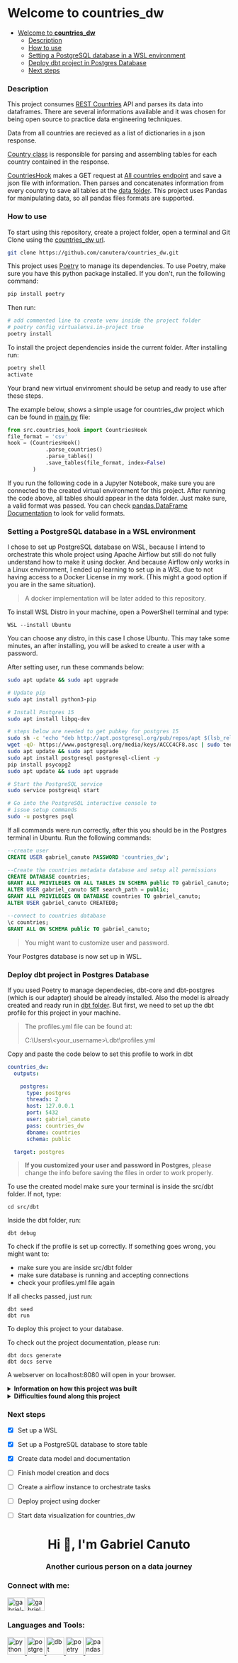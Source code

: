 


<!-- <details>
  <summary><strong>English</strong></summary><br /> -->

# Welcome to **countries_dw**

- [Welcome to **countries\_dw**](#welcome-to-countries_dw)
    - [Description](#description)
    - [How to use](#how-to-use)
    - [Setting a PostgreSQL database in a WSL environment](#setting-a-postgresql-database-in-a-wsl-environment)
    - [Deploy dbt project in Postgres Database](#deploy-dbt-project-in-postgres-database)
    - [Next steps](#next-steps)

### Description
This project consumes [REST Countries](https://restcountries.com/) API and parses its data into dataframes. 
There are several informations available and it was chosen for being open source to practice data engineering techniques. 

Data from all countries are recieved as a list of dictionaries in a json response. 

[Country class](src\parser\country.py) is responsible for parsing and assembling tables for
each country contained in the response.

[CountriesHook](src\hook\countries_hook.py) makes a GET request at [All countries endpoint](https://restcountries.com/v3.1/all)
and save a json file with information. Then parses and concatenates information from every country to save all tables at the [data folder](data). This project uses Pandas for manipulating data, so all pandas files formats are supported.


### How to use

To start using this repository, create a project folder, open a terminal and Git Clone using the [countries_dw url](https://github.com/canutera/countries_dw.git).
```bash
git clone https://github.com/canutera/countries_dw.git
```
This project uses [Poetry](https://python-poetry.org/) to manage its dependencies. 
To use Poetry, make sure you have this python package installed. If you don't, run the following command:
```bash
pip install poetry
```
Then run:
```bash
# add commented line to create venv inside the project folder
# poetry config virtualenvs.in-project true
poetry install
```
To install the project dependencies inside the current folder. After installing run:
```bash
poetry shell
activate
```
Your brand new virtual envinroment should be setup and ready to use after these steps.

The example below, shows a simple usage for countries_dw project which can be found in [main.py](src\main.py) file:
```python
from src.countries_hook import CountriesHook
file_format = 'csv'
hook = (CountriesHook()
            .parse_countries()
            .parse_tables()
            .save_tables(file_format, index=False)
        )
```
If you run the following code in a Jupyter Notebook, make sure you are connected to the created virtual environment for this project.
After running the code above, all tables should appear in the data folder. Just make sure, a valid format was passed.
You can check [pandas.DataFrame Documentation](https://pandas.pydata.org/docs/reference/api/pandas.DataFrame.html) to look for valid formats.

### Setting a PostgreSQL database in a WSL environment

I chose to set up PostgreSQL database on WSL, because I intend to orchestrate this whole project using Apache Airflow but still do not fully understand how to make it using docker. And
because Airflow only works in a Linux environment, I ended up learning to set up in a WSL due to not having access to a Docker License in my work. (This might a good option if you are in the same situation).

> A docker implementation will be later added to this repository.

To install WSL Distro in your machine, open a PowerShell terminal and type:
```shell
WSL --install Ubuntu
```
You can choose any distro, in this case I chose Ubuntu.
This may take some minutes, an after installing, you will be asked to create a user with a password.

After setting user, run these commands below:

```bash
sudo apt update && sudo apt upgrade

# Update pip
sudo apt install python3-pip

# Install Postgres 15 
sudo apt install libpq-dev

# steps below are needed to get pubkey for postgres 15
sudo sh -c 'echo "deb http://apt.postgresql.org/pub/repos/apt $(lsb_release -cs)-pgdg main" > /etc/apt/sources.list.d/pgdg.list'
wget -qO- https://www.postgresql.org/media/keys/ACCC4CF8.asc | sudo tee /etc/apt/trusted.gpg.d/pgdg.asc &>/dev/null
sudo apt update && sudo apt upgrade
sudo apt install postgresql postgresql-client -y
pip install psycopg2
sudo apt update && sudo apt upgrade

# Start the PostgreSQL service
sudo service postgresql start

# Go into the PostgreSQL interactive console to 
# issue setup commands
sudo -u postgres psql
```
If all commands were run correctly, after this you should be in the Postgres terminal in Ubuntu. Run the following commands:
```SQL
--create user
CREATE USER gabriel_canuto PASSWORD 'countries_dw';

--Create the countries metadata database and setup all permissions
CREATE DATABASE countries;
GRANT ALL PRIVILEGES ON ALL TABLES IN SCHEMA public TO gabriel_canuto;
ALTER USER gabriel_canuto SET search_path = public;
GRANT ALL PRIVILEGES ON DATABASE countries TO gabriel_canuto;
ALTER USER gabriel_canuto CREATEDB;

--connect to countries database
\c countries;
GRANT ALL ON SCHEMA public TO gabriel_canuto;
```
> You might want to customize user and password.

Your Postgres database is now set up in WSL.

### Deploy dbt project in Postgres Database

If you used Poetry to manage dependecies, dbt-core and dbt-postgres (which is our adapter) should be already installed. Also the model is already created and ready run in [dbt folder](src\dbt). But first, we need to set up the dbt profile for this project in your machine.

> The profiles.yml file can be found at:
>  
> C:\Users\\<your_username>\\\.dbt\profiles.yml

Copy and paste the code below to set this profile to work in dbt


```yml
countries_dw:
  outputs:

    postgres:
      type: postgres
      threads: 2
      host: 127.0.0.1
      port: 5432
      user: gabriel_canuto
      pass: countries_dw
      dbname: countries
      schema: public

  target: postgres
```
> **If you customized your user and password in Postgres**, please change the info before saving the files in order to work properly.

To use the created model make sure your terminal is inside the src/dbt folder. If not, type: 

```shell
cd src/dbt
```
Inside the dbt folder, run:

```shell
dbt debug
```
To check if the profile is set up correctly. If something goes wrong, you might want to: 
 -  make sure you are inside src/dbt folder
 -  make sure database is running and accepting connections
 -  check your profiles.yml file again 

If all checks passed, just run:

```shell
dbt seed
dbt run
```
To deploy this project to your database.

To check out the project documentation, please run:

```shell
dbt docs generate
dbt docs serve
```

A webserver on localhost:8080 will open in your browser.


<details>
  <summary><strong> Information on how this project was built</strong></summary><br />

  Data from countries api was parsed to csv files and saved in [dbt seed folder](src\dbt\seeds).

  > Note:
  > According to [dbt seed docs](https://docs.getdbt.com/docs/build/seeds) this is a poor use of this feature. Seed is meant to keep track
  > of relevant data using version control. But for the sake of simplicity and also because our data is small (less than 1MB), this feature was used to load data to the warehouse. 
  > 
  > Seed information is hidden from docs and is declared as a source in the raw schema. 

The following code was run in the project environment to save csvs in the [dbt seed folder](src\dbt\seeds).

```python
from src.hook.countries_hook import CountriesHook
file_format = 'csv'
hook = (CountriesHook()
            .parse_countries()
            .parse_tables()
            .save_tables(file_format, destination='C:\Git\countries_dw\src\dbt\seeds', index=False)
      )
```
Then in seed folder, a [properties.yml file](src\dbt\seeds\properties.yml) was configured to load data and hide seeds from documetation using the format below:

```yml
version: 2

seeds:
  - name: table
    config:
      enabled: true
      docs:
        show: false
      database: countries
      schema: raw
      column_types: 
        col1: int
        col2: varchar(255)
      
```
Seeded files were declared as source in the [model schema](src\dbt\models\staging\schema.yml) along with models for the staging schema including constraints.

</details>


<details>
  <summary><strong> Difficulties found along this project </strong></summary><br />
  
  I found difficult understanding how seeds, sources and models worked on dbt.
  I learned the hard way why the convention for naming models is \<schema>_<model_name>. 
  I had some names conflicts because I wanted to name a source and a model with the name "languages".
  But dbt uses the same function('ref') to refer both to sources and models. 

  Also learned the <-- depends_on: {{ ref('model') }}> hint to resolve dependencies in models.
  Because of concurrency sometimes, a model started to run before its dependencies were created, so this causes an error.
  But it can be solved with the depends on hint.


</details>


### Next steps

- [x] Set up a WSL 
- [x] Set up a PostgreSQL database to store table
- [x] Create data model and documentation
- [ ] Finish model creation and docs
- [ ] Create a airflow instance to orchestrate tasks
- [ ] Deploy project using docker 
- [ ] Start data visualization for countries_dw














<h1 align="center">Hi 👋, I'm Gabriel Canuto</h1>
<h3 align="center">Another curious person on a data journey</h3>

<h3 align="left">Connect with me:</h3>
<p align="left">
<a href="https://linkedin.com/in/gabriel-canuto0" target="blank"><img align="center" src="https://raw.githubusercontent.com/rahuldkjain/github-profile-readme-generator/master/src/images/icons/Social/linked-in-alt.svg" alt="gabriel-canuto0" height="30" width="40" /></a>
<a href="https://instagram.com/gabriel_canuto" target="blank"><img align="center" src="https://raw.githubusercontent.com/rahuldkjain/github-profile-readme-generator/master/src/images/icons/Social/instagram.svg" alt="gabriel_canuto" height="30" width="40" /></a>
</p>

<h3 align="left">Languages and Tools:</h3>
<p align="left"> 
<a href="https://www.python.org" target="_blank" rel="noreferrer"> <img src="https://raw.githubusercontent.com/devicons/devicon/master/icons/python/python-original.svg" alt="python" width="40" height="40"/> </a>
<a href="https://www.postgresql.org" target="_blank" rel="noreferrer"> <img src="https://raw.githubusercontent.com/devicons/devicon/master/icons/postgresql/postgresql-original-wordmark.svg" alt="postgresql" width="40" height="40"/> </a> 
<a href="https://www.getdbt.com/" target="_blank" rel="noreferrer"> <img src="https://avatars.githubusercontent.com/u/18339788?s=280&v=4" alt="dbt" width="40" height="40"/> </a> 
<a href="https://python-poetry.org/" target="_blank" rel="noreferrer"> <img src="https://python-poetry.org/images/logo-origami.svg" alt="poetry" width="40" height="40"/> </a> 
<a href="https://pandas.pydata.org/" target="_blank" rel="noreferrer"> <img src="https://raw.githubusercontent.com/devicons/devicon/2ae2a900d2f041da66e950e4d48052658d850630/icons/pandas/pandas-original.svg" alt="pandas" width="40" height="40"/> </a> 
</p>

<!-- </details> -->